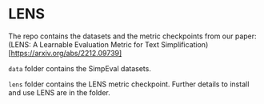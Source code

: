 # LENS


The repo contains the datasets and the metric checkpoints from our paper: (LENS: A Learnable Evaluation Metric for Text Simplification)[https://arxiv.org/abs/2212.09739]

`data` folder contains the SimpEval datasets.

`lens` folder contains the LENS metric checkpoint. Further details to install and use LENS are in the folder. 
